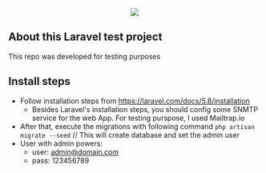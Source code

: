 <p align="center"><img src="https://laravel.com/assets/img/components/logo-laravel.svg"></p>



## About this Laravel test project

This repo was developed for testing purposes 

## Install steps

* Follow installation steps from https://laravel.com/docs/5.8/installation
    * Besides Laravel's installation steps, you should config some SNMTP service for the web App. For testing purspose, I used Mailtrap.io
* After that, execute the migrations with following command
`php artisan migrate --seed` // This will create database and set the admin user
* User with admin powers:
    * user: admin@domain.com
    * pass: 123456789
